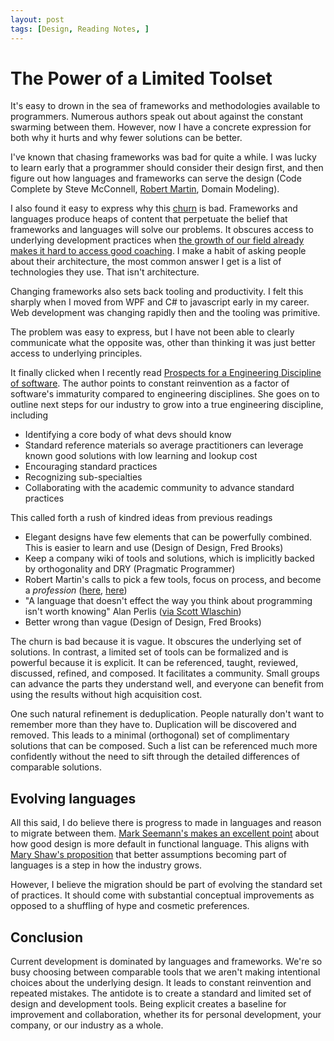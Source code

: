 ```yaml
---
layout: post
tags: [Design, Reading Notes, ]
---
```


# The Power of a Limited Toolset

It's easy to drown in the sea of frameworks and methodologies available to programmers. Numerous authors speak out about against the constant swarming between them. However, now I have a concrete expression for both why it hurts and why fewer solutions can be better.

I've known that chasing frameworks was bad for quite a while. I was lucky to learn early that a programmer should consider their design first, and then figure out how languages and frameworks can serve the design (Code Complete by Steve McConnell, [Robert Martin](https://blog.cleancoder.com/uncle-bob/2016/01/04/ALittleArchitecture.html), Domain Modeling). 

I also found it easy to express why this [churn](https://blog.cleancoder.com/uncle-bob/2016/07/27/TheChurn.html) is bad. Frameworks and languages produce heaps of content that perpetuate the belief that frameworks and languages will solve our problems. It obscures access to underlying development practices when [the growth of our field already makes it hard to access good coaching](https://blog.cleancoder.com/uncle-bob/2013/11/19/HoardsOfNovices.html). I make a habit of asking people about their architecture, the most common answer I get is a list of technologies they use. That isn't architecture.

Changing frameworks also sets back tooling and productivity. I felt this sharply when I moved from WPF and C# to javascript early in my career. Web development was changing rapidly then and the tooling was primitive.

The problem was easy to express, but I have not been able to clearly communicate what the opposite was, other than thinking it was just better access to underlying principles.

It finally clicked when I recently read [Prospects for a Engineering Discipline of software](https://resources.sei.cmu.edu/asset_files/TechnicalReport/1990_005_001_299270.pdf). The author points to constant reinvention as a factor of software's immaturity compared to engineering disciplines. She goes on to outline next steps for our industry to grow into a true engineering discipline, including
- Identifying a core body of what devs should know
- Standard reference materials so average practitioners can leverage known good solutions with low learning and lookup cost
- Encouraging standard practices
- Recognizing sub-specialties
- Collaborating with the academic community to advance standard practices

This called forth a rush of kindred ideas from previous readings
- Elegant designs have few elements that can be powerfully combined. This is easier to learn and use (Design of Design, Fred Brooks)
- Keep a company wiki of tools and solutions, which is implicitly backed by orthogonality and DRY (Pragmatic Programmer)
- Robert Martin's calls to pick a few tools, focus on process, and become a *profession* ([here](https://blog.cleancoder.com/uncle-bob/2016/07/27/TheChurn.html), [here](https://blog.cleancoder.com/uncle-bob/2017/10/04/CodeIsNotTheAnswer.html))
- "A language that doesn't effect the way you think about programming isn't worth knowing" Alan Perlis ([via Scott Wlaschin](https://www.youtube.com/watch?v=0fpDlAEQio4))
- Better wrong than vague (Design of Design, Fred Brooks)

The churn is bad because it is vague. It obscures the underlying set of solutions. In contrast, a limited set of tools can be formalized and is powerful because it is explicit. It can be referenced, taught, reviewed, discussed, refined, and composed. It facilitates a community. Small groups can advance the parts they understand well, and everyone can benefit from using the results without high acquisition cost.

One such natural refinement is deduplication. People naturally don't want to remember more than they have to. Duplication will be discovered and removed. This leads to a minimal (orthogonal) set of complimentary solutions that can be composed. Such a list can be referenced much more confidently without the need to sift through the detailed differences of comparable solutions.
<!-- An engineer can then browse the list for standard parts and focus on how they combine into a product. This is a stark contrast to current process where  -->

<!--  -->

## Evolving languages
All this said, I do believe there is progress to made in languages and reason to migrate between them. [Mark Seemann's makes an excellent point](https://www.youtube.com/watch?v=MCZ3YgeEUPg) about how good design is more default in functional language. This aligns with [Mary Shaw's proposition](https://resources.sei.cmu.edu/asset_files/TechnicalReport/1990_005_001_299270.pdf) that better assumptions becoming part of languages is a step in how the industry grows.

However, I believe the migration should be part of evolving the standard set of practices. It should come with substantial conceptual improvements as opposed to a shuffling of hype and cosmetic preferences.

## Conclusion
Current development is dominated by languages and frameworks. We're so busy choosing between comparable tools that we aren't making intentional choices about the underlying design. It leads to constant reinvention and repeated mistakes. The antidote is to create a standard and limited set of design and development tools.
Being explicit creates a baseline for improvement and collaboration, whether its for personal development, your company, or our industry as a whole.
<!-- hmm, i think I might want to move that second sentence elsewhere to put something shorter here. something about understanding the underlying classes of solutions -->